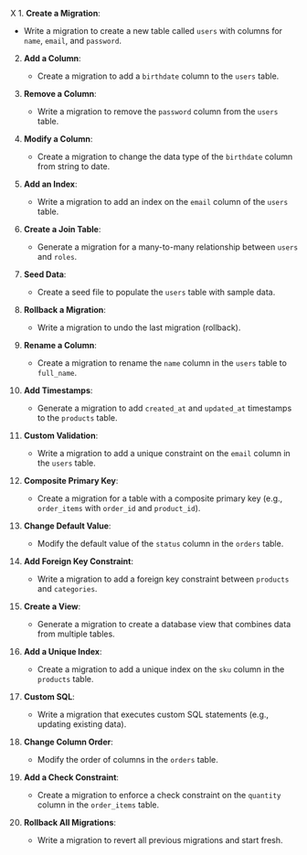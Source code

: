 X 1. **Create a Migration**:
   - Write a migration to create a new table called `users` with columns for `name`, `email`, and `password`.

2. **Add a Column**:
   - Create a migration to add a `birthdate` column to the `users` table.

3. **Remove a Column**:
   - Write a migration to remove the `password` column from the `users` table.

4. **Modify a Column**:
   - Create a migration to change the data type of the `birthdate` column from string to date.

5. **Add an Index**:
   - Write a migration to add an index on the `email` column of the `users` table.

6. **Create a Join Table**:
   - Generate a migration for a many-to-many relationship between `users` and `roles`.

7. **Seed Data**:
   - Create a seed file to populate the `users` table with sample data.

8. **Rollback a Migration**:
   - Write a migration to undo the last migration (rollback).

9. **Rename a Column**:
   - Create a migration to rename the `name` column in the `users` table to `full_name`.

10. **Add Timestamps**:
    - Generate a migration to add `created_at` and `updated_at` timestamps to the `products` table.

11. **Custom Validation**:
    - Write a migration to add a unique constraint on the `email` column in the `users` table.

12. **Composite Primary Key**:
    - Create a migration for a table with a composite primary key (e.g., `order_items` with `order_id` and `product_id`).

13. **Change Default Value**:
    - Modify the default value of the `status` column in the `orders` table.

14. **Add Foreign Key Constraint**:
    - Write a migration to add a foreign key constraint between `products` and `categories`.

15. **Create a View**:
    - Generate a migration to create a database view that combines data from multiple tables.

16. **Add a Unique Index**:
    - Create a migration to add a unique index on the `sku` column in the `products` table.

17. **Custom SQL**:
    - Write a migration that executes custom SQL statements (e.g., updating existing data).

18. **Change Column Order**:
    - Modify the order of columns in the `orders` table.

19. **Add a Check Constraint**:
    - Create a migration to enforce a check constraint on the `quantity` column in the `order_items` table.

20. **Rollback All Migrations**:
    - Write a migration to revert all previous migrations and start fresh.